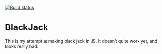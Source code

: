 [![Build Status](https://dev.azure.com/DevOpsShurtliffOrg/DevOpsShurtliffProject/_apis/build/status%2FLoganShurtliff.blackJack?branchName=main)](https://dev.azure.com/DevOpsShurtliffOrg/DevOpsShurtliffProject/_build/latest?definitionId=1&branchName=main)

# BlackJack

This is my attempt at making black jack in JS. It doesn't quite work yet, and looks really bad.
